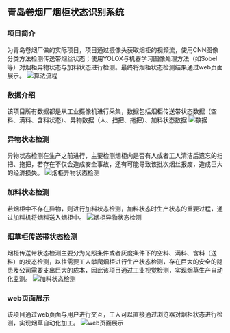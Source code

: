 ## 青岛卷烟厂烟柜状态识别系统

### 项目简介
为青岛卷烟厂做的实际项目，项目通过摄像头获取烟柜的视频流，使用CNN图像分类方法检测传送带烟丝状态；使用YOLOX与机器学习图像处理方法（如Sobel等）对烟柜异物状态与加料状态进行检测。最终将烟柜状态检测结果通过web页面展示。
![算法流程](https://github.com/wcyorange/Tobacco-cabinet-status-identification/tree/main/img/all.png)

### 数据介绍
该项目所有数据都是从工业摄像机进行采集，数据包括烟柜传送带状态数据（空料、满料、含料状态）、异物数据（人、扫把、拖把）、加料状态数据
![数据](https://github.com/wcyorange/Tobacco-cabinet-status-identification/tree/main/img/date1.png)

### 异物状态检测
异物状态检测在生产之前进行，主要检测烟柜内是否有人或者工人清洁后遗忘的扫把、拖把，若存在不仅会造成安全事故，还有可能导致该批次烟丝报废，造成巨大的经济损失。
![烟柜异物状态检测](https://github.com/wcyorange/Tobacco-cabinet-status-identification/tree/main/img/yiwu.png)

### 加料状态检测
若烟柜中不存在异物，则进行加料状态检测，加料状态时生产状态的重要过程，通过加料机将烟料送入烟柜中。
![烟柜异物状态检测](https://github.com/wcyorange/Tobacco-cabinet-status-identification/tree/main/img/feed.png)

### 烟草柜传送带状态检测
烟柜传送带状态检测主要分为光照条件或者灰度条件下的空料、满料、含料（送料）的状态检测，以往需要工人攀爬烟柜进行生产状态检测，存在巨大的安全的隐患及公司需要支出巨大的成本，因此该项目通过工业视觉检测，实现烟草生产自动化监测。
![加料状态检测](https://github.com/wcyorange/Tobacco-cabinet-status-identification/tree/main/img/classification.png)

### web页面展示
该项目通过web页面与用户进行交互，工人可以直接通过浏览器对烟柜状态进行检测，实现烟草自动化加工。
![web页面展示](https://github.com/wcyorange/Tobacco-cabinet-status-identification/tree/main/img/web页面.png)
